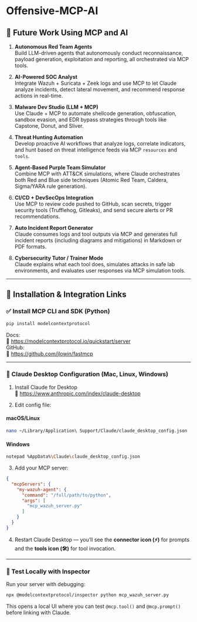 # Offensive-MCP-AI

## 🔮 Future Work Using MCP and AI

1. **Autonomous Red Team Agents**  
   Build LLM-driven agents that autonomously conduct reconnaissance, payload generation, exploitation and reporting, all orchestrated via MCP tools.

2. **AI-Powered SOC Analyst**  
   Integrate Wazuh + Suricata + Zeek logs and use MCP to let Claude analyze incidents, detect lateral movement, and recommend response actions in real-time.

3. **Malware Dev Studio (LLM + MCP)**  
   Use Claude + MCP to automate shellcode generation, obfuscation, sandbox evasion, and EDR bypass strategies through tools like Capstone, Donut, and Sliver.

4. **Threat Hunting Automation**  
   Develop proactive AI workflows that analyze logs, correlate indicators, and hunt based on threat intelligence feeds via MCP `resources` and `tools`.

5. **Agent-Based Purple Team Simulator**  
   Combine MCP with ATT&CK simulations, where Claude orchestrates both Red and Blue side techniques (Atomic Red Team, Caldera, Sigma/YARA rule generation).

6. **CI/CD + DevSecOps Integration**  
   Use MCP to review code pushed to GitHub, scan secrets, trigger security tools (Trufflehog, Gitleaks), and send secure alerts or PR recommendations.

7. **Auto Incident Report Generator**  
   Claude consumes logs and tool outputs via MCP and generates full incident reports (including diagrams and mitigations) in Markdown or PDF formats.

8. **Cybersecurity Tutor / Trainer Mode**  
   Claude explains what each tool does, simulates attacks in safe lab environments, and evaluates user responses via MCP simulation tools.

---

## 🔗 Installation & Integration Links

### ✅ Install MCP CLI and SDK (Python)
```bash
pip install modelcontextprotocol
```

Docs:  
🔗 https://modelcontextprotocol.io/quickstart/server  
GitHub:  
🔗 https://github.com/jlowin/fastmcp  

---

### 🧠 Claude Desktop Configuration (Mac, Linux, Windows)

1. Install Claude for Desktop  
🔗 https://www.anthropic.com/index/claude-desktop

2. Edit config file:

#### macOS/Linux
```bash
nano ~/Library/Application\ Support/Claude/claude_desktop_config.json
```

#### Windows
```bash
notepad %AppData%\Claude\claude_desktop_config.json
```

3. Add your MCP server:
```json
{
  "mcpServers": {
    "my-wazuh-agent": {
      "command": "/full/path/to/python",
      "args": [
        "mcp_wazuh_server.py"
      ]
    }
  }
}
```

4. Restart Claude Desktop — you’ll see the **connector icon (⚡)** for prompts and the **tools icon (🛠)** for tool invocation.

---

### 🧪 Test Locally with Inspector

Run your server with debugging:
```bash
npx @modelcontextprotocol/inspector python mcp_wazuh_server.py
```

This opens a local UI where you can test `@mcp.tool()` and `@mcp.prompt()` before linking with Claude.

